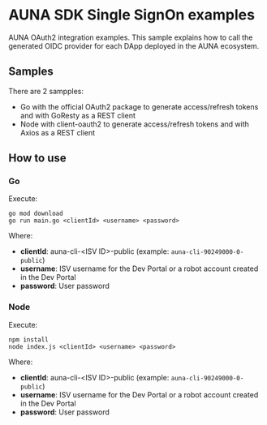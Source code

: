 # AUNA SDK Single SignOn examples

AUNA OAuth2 integration examples. This sample explains how to call the generated OIDC provider for each DApp deployed in the AUNA ecosystem.

## Samples

There are 2 sampples:
- Go with the official OAuth2 package to generate access/refresh tokens and with GoResty as a REST client
- Node with client-oauth2 to generate access/refresh tokens and with Axios as a REST client

## How to use

### Go
Execute:
```shell
go mod download
go run main.go <clientId> <username> <password>
```

Where:
- __clientId__: auna-cli-&lt;ISV ID>-public (example: `auna-cli-90249000-0-public`)
- __username__: ISV username for the Dev Portal or a robot account created in the Dev Portal
- __password__: User password

### Node
Execute:
```shell
npm install
node index.js <clientId> <username> <password>
```

Where:
- __clientId__: auna-cli-&lt;ISV ID>-public (example: `auna-cli-90249000-0-public`)
- __username__: ISV username for the Dev Portal or a robot account created in the Dev Portal
- __password__: User password
